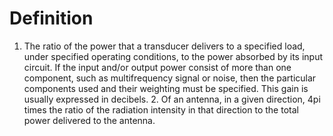 # Definition

1.  The ratio of the power that a transducer delivers to a specified
    load, under specified operating conditions, to the power absorbed by
    its input circuit. If the input and/or output power consist of more
    than one component, such as multifrequency signal or noise, then the
    particular components used and their weighting must be specified.
    This gain is usually expressed in decibels. 2. Of an antenna, in a
    given direction, 4pi times the ratio of the radiation intensity in
    that direction to the total power delivered to the antenna.
